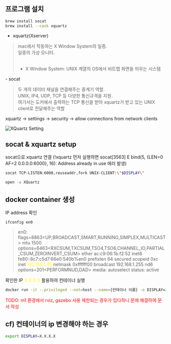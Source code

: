 ## 프로그램 설치

```bash
brew install socat
brew install --cask xquartz
```
- xquartz(Xserver) 
<blockquote>
mac에서 작동하는 X Window System의 일종.<br>
일종의 가상 모니터.<br><br>

* X Window System: UNIX 계열의 OS에서 비트맵 화면을 띄우는 시스템
</blockquote>
- socat
<blockquote>
두 개의 데이터 채널을 연결해주는 중계기 역할.<br>
UNIX, IP4, UDP, TCP 등 다양한 통신규격을 지원.<br>
여기서는 도커에서 출력하는 TCP 통신을 받아 xquartz가 받고 있는 UNIX client로 전달해주는 역할
</blockquote>

xquartz -> settings -> security -> allow connections from network clients

![XQuartz Setting](xquartz-setting.png)

## socat & xquartz setup

socat으로 xquartz 연결
(!xquartz 먼저 실행하면 socat[3563] E bind(5, {LEN=0 AF=2 0.0.0.0:6000}, 16): Address already in use 에러 발생)

```bash
socat TCP-LISTEN:6000,reuseaddr,fork UNIX-CLIENT:\"$DISPLAY\"
```

```bash
open -a XQuartz
```

## docker container 생성

IP address 확인
```bash
ifconfig en0
```
>en0: flags=8863<UP,BROADCAST,SMART,RUNNING,SIMPLEX,MULTICAST> mtu 1500
        options=6463<RXCSUM,TXCSUM,TSO4,TSO6,CHANNEL_IO,PARTIAL_CSUM,ZEROINVERT_CSUM>
        ether ac:c9:06:1b:f2:52
        inet6 fe80::8c7:c5d7:66e0:540b%en0 prefixlen 64 secured scopeid 0xc
        inet <span style="color:yellow">192.168.1.49</span> netmask 0xffffff00 broadcast 192.168.1.255
        nd6 options=201<PERFORMNUD,DAD>
        media: autoselect
        status: active

확인한  IP <span style="color:yellow">X.X.X.X</span> 활용하여 컨테이너 실행

```bash
docker run -it --privileged --net=host --name={컨테이너 이름} -e DISPLAY=X.X.X.X:0 -p 8888:8888 -p 6006:6006 {docker image} /bin/bash
```

<span style="color:red">TODO: m1 환경에서 rviz, gazebo 사용 제한되는 경우가 있다하니 문제 해결하여 문서 작성</span>

## cf) 컨테이너의 ip 변경해야 하는 경우

```bash
export DISPLAY=X.X.X.X
```